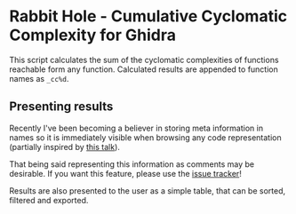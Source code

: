 Rabbit Hole - Cumulative Cyclomatic Complexity for Ghidra
=========================================================

This script calculates the sum of the cyclomatic complexities of functions reachable form any function. Calculated results are appended to function names as `_cc%d`.

Presenting results
------------------

Recently I've been becoming a believer in storing meta information in names so it is immediately visible when browsing any code representation (partially inspired by [this talk](https://www.youtube.com/watch?v=HyTkqcfSv4w)).

That being said representing this information as comments may be desirable. If you want this feature, please use the [issue tracker](https://github.com/v-p-b/rabbithole/issues/1)!

Results are also presented to the user as a simple table, that can be sorted, filtered and exported. 

